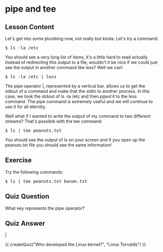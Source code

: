 # pipe and tee

## Lesson Content

Let's get into some plumbing now, not really but kinda. Let's try a command: 

<pre>$ ls -la /etc</pre>

You should see a very long list of items, it's a little hard to read actually. Instead of redirecting this output to a file, wouldn't it be nice if we could just see the output in another command like less? Well we can!

<pre>$ ls -la /etc | less </pre>

The pipe operator |, represented by a vertical bar, allows us to get the stdout of a command and make that the stdin to another process. In this case, we took the stdout of ls -la /etc and then <i>piped</i> it to the less command. The pipe command is extremely useful and we will continue to use it for all eternity. 

Well what if I wanted to write the output of my command to two different streams? That's possible with the tee command: 

<pre>$ ls | tee peanuts.txt</pre>

You should see the output of ls on your screen and if you open up the peanuts.txt file you should see the same information!

## Exercise

Try the following commands: 
<pre>$ ls | tee peanuts.txt banan.txt</pre>

## Quiz Question

What key represents the pipe operator?

## Quiz Answer

|
<script src="../quiz.js"></script>

<div id="quiz">
  {{ createQuiz("Who developed the Linux kernel?", "Linus Torvalds") }}
</div>
